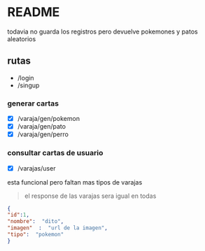 # README

todavia no guarda los registros pero devuelve pokemones y patos aleatorios

## rutas
- /login
- /singup
### generar cartas
- [x] /varaja/gen/pokemon
- [x] /varaja/gen/pato
- [x] /varaja/gen/perro

### consultar cartas de usuario
- [x] /varajas/user


esta funcional pero faltan mas tipos de varajas

> el response de las varajas sera igual en todas

```json
{
"id":1,
"nombre":  "dito",
"imagen"  :  "url de la imagen",
"tipo":  "pokemon"
}
```
